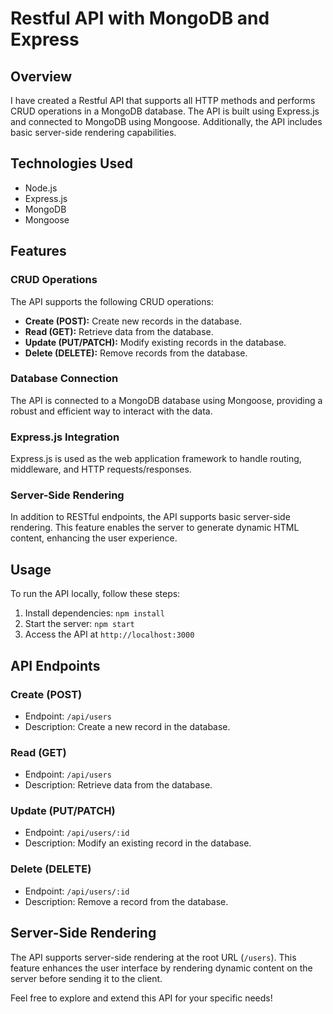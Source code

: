 # Restful API with MongoDB and Express

## Overview

I have created a Restful API that supports all HTTP methods and performs CRUD operations in a MongoDB database. The API is built using Express.js and connected to MongoDB using Mongoose. Additionally, the API includes basic server-side rendering capabilities.

## Technologies Used

- Node.js
- Express.js
- MongoDB
- Mongoose

## Features

### CRUD Operations

The API supports the following CRUD operations:

- **Create (POST):** Create new records in the database.
- **Read (GET):** Retrieve data from the database.
- **Update (PUT/PATCH):** Modify existing records in the database.
- **Delete (DELETE):** Remove records from the database.

### Database Connection

The API is connected to a MongoDB database using Mongoose, providing a robust and efficient way to interact with the data.

### Express.js Integration

Express.js is used as the web application framework to handle routing, middleware, and HTTP requests/responses.

### Server-Side Rendering

In addition to RESTful endpoints, the API supports basic server-side rendering. This feature enables the server to generate dynamic HTML content, enhancing the user experience.

## Usage

To run the API locally, follow these steps:

1. Install dependencies: `npm install`
2. Start the server: `npm start`
3. Access the API at `http://localhost:3000`

## API Endpoints

### Create (POST)

- Endpoint: `/api/users`
- Description: Create a new record in the database.

### Read (GET)

- Endpoint: `/api/users`
- Description: Retrieve data from the database.

### Update (PUT/PATCH)

- Endpoint: `/api/users/:id`
- Description: Modify an existing record in the database.

### Delete (DELETE)

- Endpoint: `/api/users/:id`
- Description: Remove a record from the database.

## Server-Side Rendering

The API supports server-side rendering at the root URL (`/users`). This feature enhances the user interface by rendering dynamic content on the server before sending it to the client.

Feel free to explore and extend this API for your specific needs!

